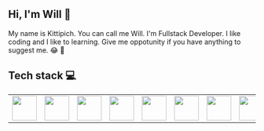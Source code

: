 ## Hi, I'm Will  :wave:

My name is Kittipich. You can call me Will. I'm Fullstack Developer.
I like coding and I like to learning.
Give me oppotunity if you have anything to suggest me.
 :joy: :seedling:



## Tech stack :computer:
<table style="border-style: hidden">
 <tr>
  <td>
 <img src="https://marcbruederlin.gallerycdn.vsassets.io/extensions/marcbruederlin/next-icons/0.1.0/1723747598319/Microsoft.VisualStudio.Services.Icons.Default" width="50">
  </td>
  <td>
 <img src="https://upload.wikimedia.org/wikipedia/commons/thumb/a/a7/React-icon.svg/1280px-React-icon.svg.png" width="50">
  </td>
   <td>
 <img src="https://angular.io/assets/images/logos/angular/angular.png" width="50">
  </td>
  <td>
 <img src="https://upload.wikimedia.org/wikipedia/commons/thumb/d/d9/Node.js_logo.svg/2560px-Node.js_logo.svg.png" width="50">
  </td>
   <td>
 <img src="https://upload.wikimedia.org/wikipedia/commons/thumb/9/99/Unofficial_JavaScript_logo_2.svg/480px-Unofficial_JavaScript_logo_2.svg.png" width="50">
  </td>
   <td>
 <img src="https://cdn.iconscout.com/icon/free/png-256/free-typescript-logo-icon-download-in-svg-png-gif-file-formats--technology-social-media-company-brand-vol-7-pack-logos-icons-2945272.png?f=webp" width="50">
  </td>
  <td>
 <img src="https://upload.wikimedia.org/wikipedia/commons/4/4f/Csharp_Logo.png" width="50">
  </td>
  <td>
 <img src="https://cdn.worldvectorlogo.com/logos/flutter-logo.svg" width="50">
  </td>
  <td>
 <img src="https://upload.wikimedia.org/wikipedia/commons/thumb/7/7e/Dart-logo.png/768px-Dart-logo.png" width="50">
  </td>
   <td>
 <img src="https://ionicframework.com/img/meta/logo.png" width="50">
  </td>
  
 </tr>
</table>
 
